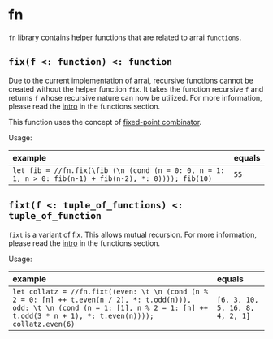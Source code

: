 # fn

`fn` library contains helper functions that are related to arrai `functions`.

## `fix(f <: function) <: function`

Due to the current implementation of arrai, recursive functions cannot be created
without the helper function `fix`. It takes the function recursive `f` and returns
`f` whose recursive nature can now be utilized. For more information, please read
the [intro](intro.md) in the functions section.

This function uses the concept of [fixed-point combinator](https://en.wikipedia.org/wiki/Fixed-point_combinator).

Usage:

| example | equals |
|:-|:-|
| `let fib = //fn.fix(\fib (\n (cond (n = 0: 0, n = 1: 1, n > 0: fib(n-1) + fib(n-2), *: 0)))); fib(10)` | `55` |

## `fixt(f <: tuple_of_functions) <: tuple_of_function`

`fixt` is a variant of fix. This allows mutual recursion. For more information, please read the [intro](intro.md) in the functions section.

Usage:

| example | equals |
|:-|:-|
| `let collatz = //fn.fixt((even: \t \n (cond (n % 2 = 0: [n] ++ t.even(n / 2), *: t.odd(n))), odd: \t \n (cond (n = 1: [1], n % 2 = 1: [n] ++ t.odd(3 * n + 1), *: t.even(n)))); collatz.even(6)`| `[6, 3, 10, 5, 16, 8, 4, 2, 1]` |
